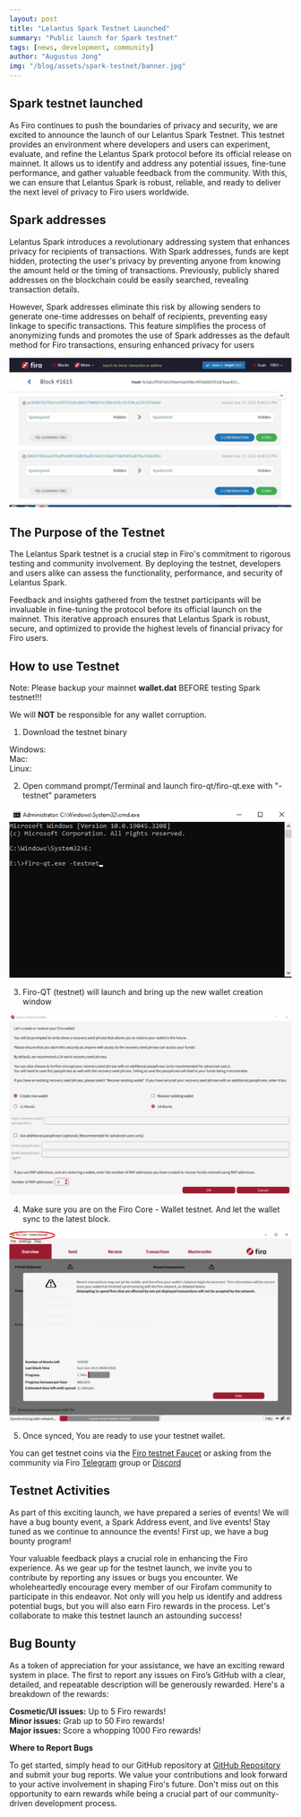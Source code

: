 ```yaml
--- 
layout: post 
title: "Lelantus Spark Testnet Launched" 
summary: "Public launch for Spark testnet"
tags: [news, development, community] 
author: "Augustus Jong" 
img: "/blog/assets/spark-testnet/banner.jpg" 
--- 
```

## Spark testnet launched

As Firo continues to push the boundaries of privacy and security, we are excited to announce the launch of our Lelantus Spark Testnet. This testnet provides an environment where developers and users can experiment, evaluate, and refine the Lelantus Spark protocol before its official release on mainnet. It allows us to identify and address any potential issues, fine-tune performance, and gather valuable feedback from the community. With this, we can ensure that Lelantus Spark is robust, reliable, and ready to deliver the next level of privacy to Firo users worldwide. 

## Spark addresses 

Lelantus Spark introduces a revolutionary addressing system that enhances privacy for recipients of transactions. With Spark addresses, funds are kept hidden, protecting the user's privacy by preventing anyone from knowing the amount held or the timing of transactions. Previously, publicly shared addresses on the blockchain could be easily searched, revealing transaction details. 

However, Spark addresses eliminate this risk by allowing senders to generate one-time addresses on behalf of recipients, preventing easy linkage to specific transactions. This feature simplifies the process of anonymizing funds and promotes the use of Spark addresses as the default method for Firo transactions, ensuring enhanced privacy for users

![](/blog/assets/spark-testnet/spark-address.jpg)

## The Purpose of the Testnet

The Lelantus Spark testnet is a crucial step in Firo's commitment to rigorous testing and community involvement. By deploying the testnet, developers and users alike can assess the functionality, performance, and security of Lelantus Spark.


Feedback and insights gathered from the testnet participants will be invaluable in fine-tuning the protocol before its official launch on the mainnet. This iterative approach ensures that Lelantus Spark is robust, secure, and optimized to provide the highest levels of financial privacy for Firo users.

## How to use Testnet

Note: Please backup your mainnet **wallet.dat** BEFORE testing Spark testnet!!!

We will **NOT** be responsible for any wallet corruption.

1) Download the testnet binary <binary link to be edited in later>

Windows:  
Mac:  
Linux:  

2) Open command prompt/Terminal and launch firo-qt/firo-qt.exe with "-testnet" parameters

![](/blog/assets/spark-testnet/step2.png)

3) Firo-QT (testnet) will launch and bring up the new wallet creation window

![](/blog/assets/spark-testnet/step3.png)

4) Make sure you are on the Firo Core - Wallet testnet. And let the wallet sync to the latest block.

![](/blog/assets/spark-testnet/step4.png)

5) Once synced, You are ready to use your testnet wallet. 

You can get testnet coins via the [Firo testnet Faucet](https://testexplorer.firo.org/faucet) or asking from the community via Firo [Telegram](https://t.me/firoorg) group or [Discord](https://discord.com/invite/TGZPRbRT3Y)  

## Testnet Activities

As part of this exciting launch, we have prepared a series of events! We will have a bug bounty event, a Spark Address event, and live events! Stay tuned as we continue to announce the events! First up, we have a bug bounty program! 

Your valuable feedback plays a crucial role in enhancing the Firo experience. As we gear up for the testnet launch, we invite you to contribute by reporting any issues or bugs you encounter. We wholeheartedly encourage every member of our Firofam community to participate in this endeavor. Not only will you help us identify and address potential bugs, but you will also earn Firo rewards in the process. Let's collaborate to make this testnet launch an astounding success!

## Bug Bounty

As a token of appreciation for your assistance, we have an exciting reward system in place. The first to report any issues on Firo’s GitHub with a clear, detailed, and repeatable description will be generously rewarded. Here's a breakdown of the rewards:

**Cosmetic/UI issues:** Up to 5 Firo rewards!  
**Minor issues:** Grab up to 50 Firo rewards!  
**Major issues:** Score a whopping 1000 Firo rewards!  

**Where to Report Bugs**

To get started, simply head to our GitHub repository at [GitHub Repository](https://github.com/firoorg/firo/issues) and submit your bug reports. We value your contributions and look forward to your active involvement in shaping Firo's future. Don't miss out on this opportunity to earn rewards while being a crucial part of our community-driven development process.


